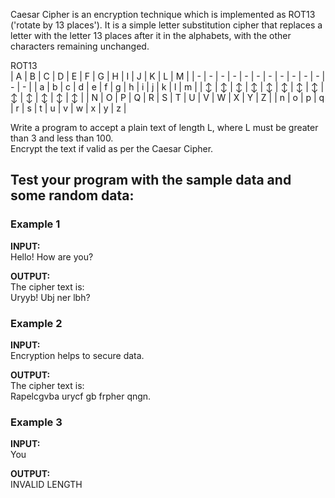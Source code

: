 Caesar Cipher is an encryption technique which is implemented as ROT13 ('rotate by 13 places'). It is a simple letter substitution cipher that replaces a letter with the letter 13 places after it in the alphabets, with the other characters remaining unchanged.

ROT13  
| A | B | C | D | E | F | G | H | I | J | K | L | M |
| - | - | - | - | - | - | - | - | - | - | - | - | - |
| a | b | c | d | e | f | g | h | i | j | k | l | m |
| ↕ | ↕ | ↕ | ↕ | ↕ | ↕ | ↕ | ↕ | ↕ | ↕ | ↕ | ↕ | ↕ |
| N | O | P | Q | R | S | T | U | V | W | X | Y | Z |
| n | o | p | q | r | s | t | u | v | w | x | y | z |

Write a program to accept a plain text of length L, where L must be greater than 3 and less than 100.  
Encrypt the text if valid as per the Caesar Cipher.

## Test your program with the sample data and some random data:


### Example 1

**INPUT:**  
Hello! How are you?

**OUTPUT:**  
The cipher text is:  
Uryyb! Ubj ner lbh?
 

### Example 2

**INPUT:**  
Encryption helps to secure data.

**OUTPUT:**  
The cipher text is:  
Rapelcgvba urycf gb frpher qngn.
 

### Example 3

**INPUT:**  
You

**OUTPUT:**  
INVALID LENGTH
